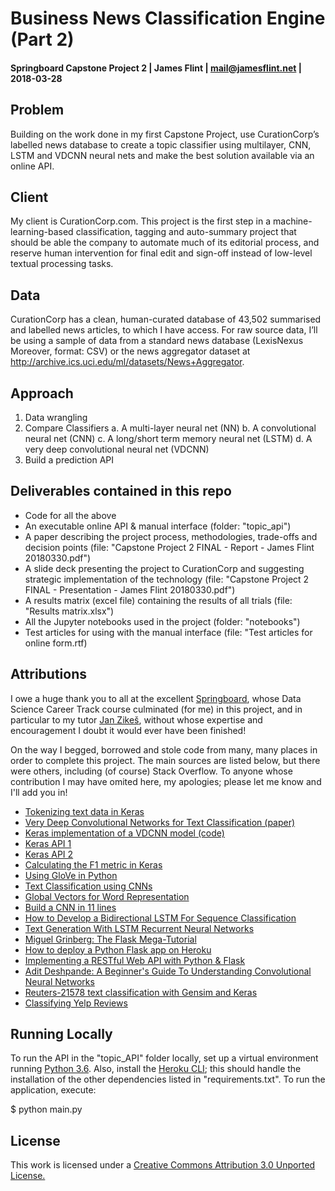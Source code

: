 # Business News Classification Engine (Part 2)
#### Springboard Capstone Project 2 | James Flint | mail@jamesflint.net | 2018-03-28

## Problem

Building on the work done in my first Capstone Project, use CurationCorp’s labelled news database to create a topic classifier using multilayer, CNN, LSTM and VDCNN neural nets and make the best solution available via an online API. 

## Client

My client is CurationCorp.com. This project is the first step in a machine-learning-based classification, tagging and auto-summary project that should be able the company to automate much of its editorial process, and reserve human intervention for final edit and sign-off instead of low-level textual processing tasks.

## Data

CurationCorp has a clean, human-curated database of 43,502 summarised and labelled news articles, to which I have access. For raw source data, I’ll be using a sample of data from a standard news database (LexisNexus Moreover, format: CSV) or the news aggregator dataset at http://archive.ics.uci.edu/ml/datasets/News+Aggregator.

## Approach

1.	Data wrangling2.	Compare Classifiersa.	A multi-layer neural net (NN)b.	A convolutional neural net (CNN)c.	A long/short term memory neural net (LSTM)d.	A very deep convolutional neural net (VDCNN) 3.	Build a prediction API


## Deliverables contained in this repo

* Code for all the above
* An executable online API & manual interface (folder: "topic_api")
* A paper describing the project process, methodologies, trade-offs and decision points (file: "Capstone Project 2 FINAL - Report - James Flint 20180330.pdf")
* A slide deck presenting the project to CurationCorp and suggesting strategic implementation of the technology (file: "Capstone Project 2 FINAL - Presentation - James Flint 20180330.pdf")
* A results matrix (excel file) containing the results of all trials (file: "Results matrix.xlsx")
* All the Jupyter notebooks used in the project (folder: "notebooks")
* Test articles for using with the manual interface (file: "Test articles for online form.rtf)


## Attributions

I owe a huge thank you to all at the excellent [Springboard](https://www.springboard.com/), whose Data Science Career Track course culminated (for me) in this project, and in particular to my tutor [Jan Zikeš](https://www.linkedin.com/in/ziky90/), without whose expertise and encouragement I doubt it would ever have been finished!

On the way I begged, borrowed and stole code from many, many places in order to complete this project. The main sources are listed below, but there were others, including (of course) Stack Overflow. To anyone whose contribution I may have omited here, my apologies; please let me know and I'll add you in!

* [Tokenizing text data in Keras](http://www.orbifold.net/default/2017/01/10/embedding-and-tokenizer-in-keras/) * [Very Deep Convolutional Networks for Text Classification (paper)](https://arxiv.org/abs/1606.01781)* [Keras implementation of a VDCNN model (code)](https://github.com/yuhsinliu1993/VDCNN)* [Keras API 1](https://blog.keras.io/building-a-simple-keras-deep-learning-rest-api.html)* [Keras API 2](https://github.com/jrosebr1/simple-keras-rest-api/blob/master/run_keras_server.py)* [Calculating the F1 metric in Keras](https://stackoverflow.com/questions/43547402/how-to-calculate-f1-macro-in-keras)* [Using GloVe in Python](http://textminingonline.com/getting-started-with-word2vec-and-glove-in-python)* [Text Classification using CNNs](https://richliao.github.io/supervised/classification/2016/11/26/textclassifier-convolutional/)* [Global Vectors for Word Representation](https://nlp.stanford.edu/projects/glove/)* [Build a CNN in 11 lines](http://adventuresinmachinelearning.com/keras-tutorial-cnn-11-lines/)* [How to Develop a Bidirectional LSTM For Sequence Classification](https://machinelearningmastery.com/develop-bidirectional-lstm-sequence-classification-python-keras/)* [Text Generation With LSTM Recurrent Neural Networks](https://machinelearningmastery.com/text-generation-lstm-recurrent-neural-networks-python-keras/) * [Miguel Grinberg: The Flask Mega-Tutorial](https://blog.miguelgrinberg.com/post/the-flask-mega-tutorial-part-i-hello-world)* [How to deploy a Python Flask app on Heroku](https://medium.com/@johnkagga/deploying-a-python-flask-app-to-heroku-41250bda27d0 )  * [Implementing a RESTful Web API with Python & Flask](http://blog.luisrei.com/articles/flaskrest.html) * [Adit Deshpande: A Beginner's Guide To Understanding Convolutional Neural Networks](https://adeshpande3.github.io/adeshpande3.github.io/A-Beginner's-Guide-To-Understanding-Convolutional-Neural-Networks/) * [Reuters-21578 text classification with Gensim and Keras](https://www.bonaccorso.eu/2016/08/02/reuters-21578-text-classification-with-gensim-and-keras/)* [Classifying Yelp Reviews](http://www.developintelligence.com/blog/2017/06/practical-neural-networks-keras-classifying-yelp-reviews/) 

## Running Locally

To run the API in the "topic_API" folder locally, set up a virtual environment running [Python 3.6](http://install.python-guide.org). Also, install the [Heroku CLI](https://devcenter.heroku.com/articles/heroku-cli); this should handle the installation of the other dependencies listed in "requirements.txt". To run the application, execute:

$ python main.py

## License

This work is licensed under a [Creative Commons Attribution 3.0 Unported License.](http://creativecommons.org/licenses/by/3.0/)


